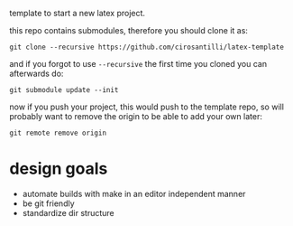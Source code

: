 template to start a new latex project.

this repo contains submodules, therefore you should clone it as:

    git clone --recursive https://github.com/cirosantilli/latex-template

and if you forgot to use `--recursive` the first time you cloned you can afterwards do:

    git submodule update --init

now if you push your project, this would push to the template repo,
so will probably want to remove the origin to be able to add your own later:

    git remote remove origin

# design goals

- automate builds with make in an editor independent manner
- be git friendly
- standardize dir structure
